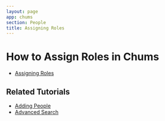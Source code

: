 ```yaml
---
layout: page
app: chums
section: People
title: Assigning Roles
---
```


# How to Assign Roles in Chums

<div id="videoContainer">
  <ul id="playlist">
      <li class="active"><a href="/videos/chums/assigning-roles/output.mp4">Assigning Roles</a></li>
  </ul>
</div>

## Related Tutorials

- <a href="/chums/adding-people.html">Adding People</a>
- <a href="/chums/advanced-search.html">Advanced Search</a>


